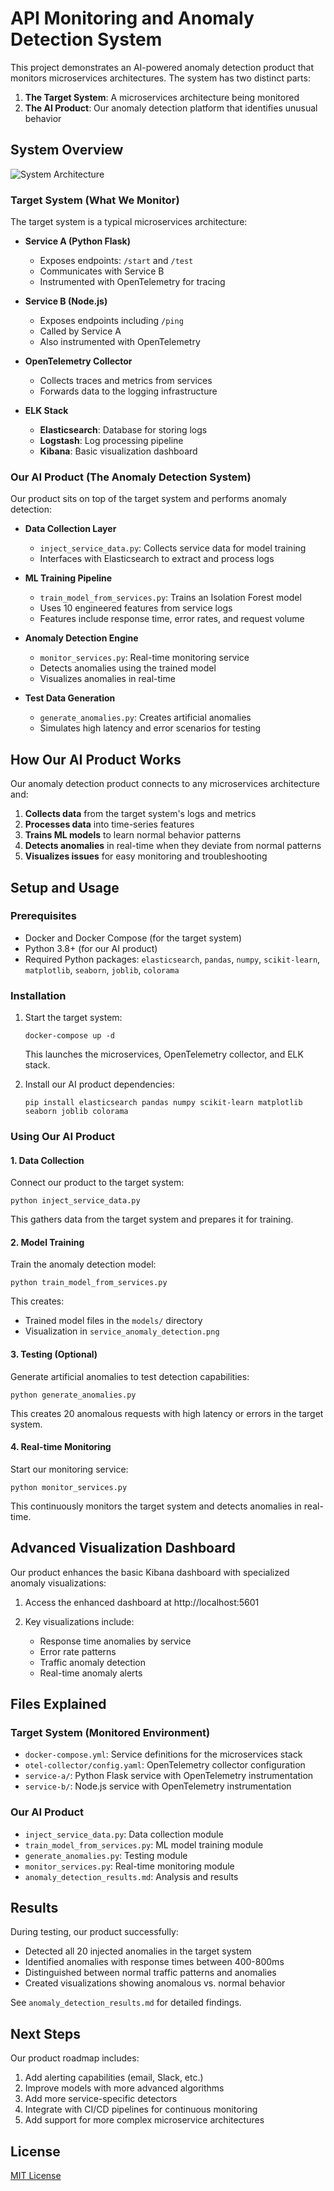 # API Monitoring and Anomaly Detection System

This project demonstrates an AI-powered anomaly detection product that monitors microservices architectures. The system has two distinct parts:

1. **The Target System**: A microservices architecture being monitored
2. **The AI Product**: Our anomaly detection platform that identifies unusual behavior

## System Overview

![System Architecture](service_anomaly_detection.png)

### Target System (What We Monitor)

The target system is a typical microservices architecture:

- **Service A (Python Flask)**
  - Exposes endpoints: `/start` and `/test`
  - Communicates with Service B
  - Instrumented with OpenTelemetry for tracing

- **Service B (Node.js)**
  - Exposes endpoints including `/ping`
  - Called by Service A
  - Also instrumented with OpenTelemetry

- **OpenTelemetry Collector**
  - Collects traces and metrics from services
  - Forwards data to the logging infrastructure

- **ELK Stack**
  - **Elasticsearch**: Database for storing logs
  - **Logstash**: Log processing pipeline
  - **Kibana**: Basic visualization dashboard

### Our AI Product (The Anomaly Detection System)

Our product sits on top of the target system and performs anomaly detection:

- **Data Collection Layer**
  - `inject_service_data.py`: Collects service data for model training
  - Interfaces with Elasticsearch to extract and process logs

- **ML Training Pipeline**
  - `train_model_from_services.py`: Trains an Isolation Forest model
  - Uses 10 engineered features from service logs
  - Features include response time, error rates, and request volume

- **Anomaly Detection Engine**
  - `monitor_services.py`: Real-time monitoring service
  - Detects anomalies using the trained model
  - Visualizes anomalies in real-time

- **Test Data Generation**
  - `generate_anomalies.py`: Creates artificial anomalies
  - Simulates high latency and error scenarios for testing

## How Our AI Product Works

Our anomaly detection product connects to any microservices architecture and:

1. **Collects data** from the target system's logs and metrics
2. **Processes data** into time-series features
3. **Trains ML models** to learn normal behavior patterns
4. **Detects anomalies** in real-time when they deviate from normal patterns
5. **Visualizes issues** for easy monitoring and troubleshooting

## Setup and Usage

### Prerequisites

- Docker and Docker Compose (for the target system)
- Python 3.8+ (for our AI product)
- Required Python packages: `elasticsearch`, `pandas`, `numpy`, `scikit-learn`, `matplotlib`, `seaborn`, `joblib`, `colorama`

### Installation

1. Start the target system:
   ```
   docker-compose up -d
   ```
   This launches the microservices, OpenTelemetry collector, and ELK stack.

2. Install our AI product dependencies:
   ```
   pip install elasticsearch pandas numpy scikit-learn matplotlib seaborn joblib colorama
   ```

### Using Our AI Product

#### 1. Data Collection

Connect our product to the target system:
```
python inject_service_data.py
```

This gathers data from the target system and prepares it for training.

#### 2. Model Training

Train the anomaly detection model:
```
python train_model_from_services.py
```

This creates:
- Trained model files in the `models/` directory
- Visualization in `service_anomaly_detection.png`

#### 3. Testing (Optional)

Generate artificial anomalies to test detection capabilities:
```
python generate_anomalies.py
```

This creates 20 anomalous requests with high latency or errors in the target system.

#### 4. Real-time Monitoring

Start our monitoring service:
```
python monitor_services.py
```

This continuously monitors the target system and detects anomalies in real-time.

## Advanced Visualization Dashboard

Our product enhances the basic Kibana dashboard with specialized anomaly visualizations:

1. Access the enhanced dashboard at http://localhost:5601

2. Key visualizations include:
   - Response time anomalies by service
   - Error rate patterns
   - Traffic anomaly detection
   - Real-time anomaly alerts

## Files Explained

### Target System (Monitored Environment)
- `docker-compose.yml`: Service definitions for the microservices stack
- `otel-collector/config.yaml`: OpenTelemetry collector configuration
- `service-a/`: Python Flask service with OpenTelemetry instrumentation
- `service-b/`: Node.js service with OpenTelemetry instrumentation

### Our AI Product
- `inject_service_data.py`: Data collection module
- `train_model_from_services.py`: ML model training module
- `generate_anomalies.py`: Testing module
- `monitor_services.py`: Real-time monitoring module
- `anomaly_detection_results.md`: Analysis and results

## Results

During testing, our product successfully:
- Detected all 20 injected anomalies in the target system
- Identified anomalies with response times between 400-800ms
- Distinguished between normal traffic patterns and anomalies
- Created visualizations showing anomalous vs. normal behavior

See `anomaly_detection_results.md` for detailed findings.

## Next Steps

Our product roadmap includes:
1. Add alerting capabilities (email, Slack, etc.)
2. Improve models with more advanced algorithms
3. Add more service-specific detectors
4. Integrate with CI/CD pipelines for continuous monitoring
5. Add support for more complex microservice architectures

## License

[MIT License](LICENSE) 